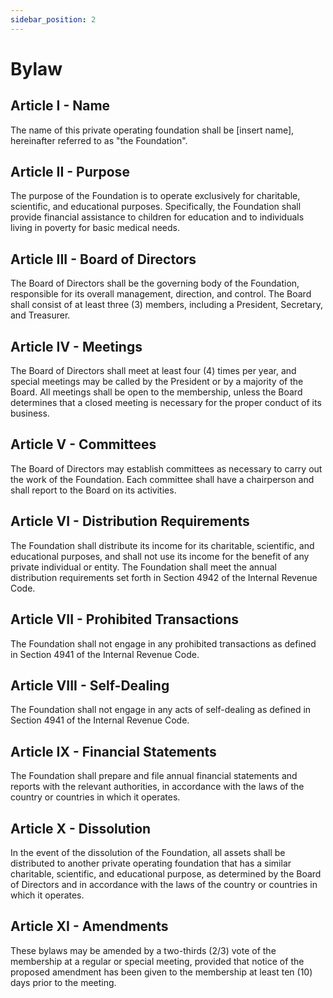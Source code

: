 ```yaml
---
sidebar_position: 2
---
```


# Bylaw

## Article I - Name
The name of this private operating foundation shall be [insert name], hereinafter referred to as "the Foundation".

## Article II - Purpose
The purpose of the Foundation is to operate exclusively for charitable, scientific, and educational purposes. Specifically, the Foundation shall provide financial assistance to children for education and to individuals living in poverty for basic medical needs.

## Article III - Board of Directors
The Board of Directors shall be the governing body of the Foundation, responsible for its overall management, direction, and control. The Board shall consist of at least three (3) members, including a President, Secretary, and Treasurer.

## Article IV - Meetings
The Board of Directors shall meet at least four (4) times per year, and special meetings may be called by the President or by a majority of the Board. All meetings shall be open to the membership, unless the Board determines that a closed meeting is necessary for the proper conduct of its business.

## Article V - Committees
The Board of Directors may establish committees as necessary to carry out the work of the Foundation. Each committee shall have a chairperson and shall report to the Board on its activities.

## Article VI - Distribution Requirements
The Foundation shall distribute its income for its charitable, scientific, and educational purposes, and shall not use its income for the benefit of any private individual or entity. The Foundation shall meet the annual distribution requirements set forth in Section 4942 of the Internal Revenue Code.

## Article VII - Prohibited Transactions
The Foundation shall not engage in any prohibited transactions as defined in Section 4941 of the Internal Revenue Code.

## Article VIII - Self-Dealing
The Foundation shall not engage in any acts of self-dealing as defined in Section 4941 of the Internal Revenue Code.

## Article IX - Financial Statements
The Foundation shall prepare and file annual financial statements and reports with the relevant authorities, in accordance with the laws of the country or countries in which it operates.

## Article X - Dissolution
In the event of the dissolution of the Foundation, all assets shall be distributed to another private operating foundation that has a similar charitable, scientific, and educational purpose, as determined by the Board of Directors and in accordance with the laws of the country or countries in which it operates.

## Article XI - Amendments
These bylaws may be amended by a two-thirds (2/3) vote of the membership at a regular or special meeting, provided that notice of the proposed amendment has been given to the membership at least ten (10) days prior to the meeting.